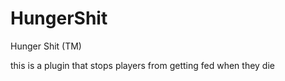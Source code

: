 HungerShit
==========

Hunger Shit (TM)

this is a plugin that stops players from getting fed when they die
